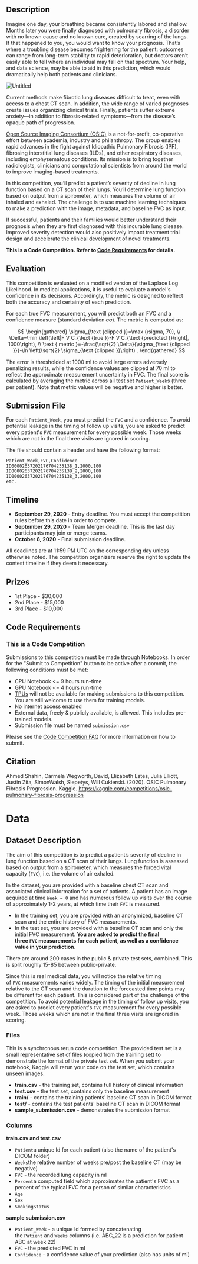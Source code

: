## **Description**

Imagine one day, your breathing became consistently labored and shallow. Months later you were finally diagnosed with pulmonary fibrosis, a disorder with no known cause and no known cure, created by scarring of the lungs. If that happened to you, you would want to know your prognosis. That’s where a troubling disease becomes frightening for the patient: outcomes can range from long-term stability to rapid deterioration, but doctors aren’t easily able to tell where an individual may fall on that spectrum. Your help, and data science, may be able to aid in this prediction, which would dramatically help both patients and clinicians.

![Untitled](https://prod-files-secure.s3.us-west-2.amazonaws.com/667f1cbf-826f-4641-a321-96054292638d/d4ebeea7-3764-4f7b-b4f7-35b2d0ecbeea/Untitled.png)

Current methods make fibrotic lung diseases difficult to treat, even with access to a chest CT scan. In addition, the wide range of varied prognoses create issues organizing clinical trials. Finally, patients suffer extreme anxiety—in addition to fibrosis-related symptoms—from the disease’s opaque path of progression.

[Open Source Imaging Consortium (OSIC)](https://www.osicild.org/) is a not-for-profit, co-operative effort between academia, industry and philanthropy. The group enables rapid advances in the fight against Idiopathic Pulmonary Fibrosis (IPF), fibrosing interstitial lung diseases (ILDs), and other respiratory diseases, including emphysematous conditions. Its mission is to bring together radiologists, clinicians and computational scientists from around the world to improve imaging-based treatments.

In this competition, you’ll predict a patient’s severity of decline in lung function based on a CT scan of their lungs. You’ll determine lung function based on output from a spirometer, which measures the volume of air inhaled and exhaled. The challenge is to use machine learning techniques to make a prediction with the image, metadata, and baseline FVC as input.

If successful, patients and their families would better understand their prognosis when they are first diagnosed with this incurable lung disease. Improved severity detection would also positively impact treatment trial design and accelerate the clinical development of novel treatments.

**This is a Code Competition. Refer to [Code Requirements](https://www.kaggle.com/c/osic-pulmonary-fibrosis-progression#Code-Requirements) for details.**

## **Evaluation**

This competition is evaluated on a modified version of the Laplace Log Likelihood. In medical applications, it is useful to evaluate a model's confidence in its decisions. Accordingly, the metric is designed to reflect both the accuracy and certainty of each prediction.

For each true FVC measurement, you will predict both an FVC and a confidence measure (standard deviation 𝜎𝜎). The metric is computed as:

$$
\begin{gathered}
\sigma_{\text {clipped }}=\max (\sigma, 70), \\
\Delta=\min \left(\left|F V C_{\text {true }}-F V C_{\text {predicted }}\right|, 1000\right), \\
\text { metric }=-\frac{\sqrt{2} \Delta}{\sigma_{\text {clipped }}}-\ln \left(\sqrt{2} \sigma_{\text {clipped }}\right) .
\end{gathered}
$$

The error is thresholded at 1000 ml to avoid large errors adversely penalizing results, while the confidence values are clipped at 70 ml to reflect the approximate measurement uncertainty in FVC. The final score is calculated by averaging the metric across all test set `Patient_Week`s (three per patient). Note that metric values will be negative and higher is better.

## **Submission File**

For each `Patient_Week`, you must predict the `FVC` and a confidence. To avoid potential leakage in the timing of follow up visits, you are asked to predict every patient's `FVC` measurement for every possible week. Those weeks which are not in the final three visits are ignored in scoring.

The file should contain a header and have the following format:

```
Patient_Week,FVC,Confidence
ID00002637202176704235138_1,2000,100
ID00002637202176704235138_2,2000,100
ID00002637202176704235138_3,2000,100
etc.

```

## **Timeline**

- **September 29, 2020** - Entry deadline. You must accept the competition rules before this date in order to compete.
- **September 29, 2020** - Team Merger deadline. This is the last day participants may join or merge teams.
- **October 6, 2020** - Final submission deadline.

All deadlines are at 11:59 PM UTC on the corresponding day unless otherwise noted. The competition organizers reserve the right to update the contest timeline if they deem it necessary.

## **Prizes**

- 1st Place - $30,000
- 2nd Place - $15,000
- 3rd Place - $10,000

## **Code Requirements**

### **This is a Code Competition**

Submissions to this competition must be made through Notebooks. In order for the "Submit to Competition" button to be active after a commit, the following conditions must be met:

- CPU Notebook <= 9 hours run-time
- GPU Notebook <= 4 hours run-time
- [TPUs](https://www.kaggle.com/docs/tpu) will not be available for making submissions to this competition. You are still welcome to use them for training models.
- No internet access enabled
- External data, freely & publicly available, is allowed. This includes pre-trained models.
- Submission file must be named `submission.csv`

Please see the [Code Competition FAQ](https://www.kaggle.com/docs/competitions#notebooks-only-FAQ) for more information on how to submit.

## **Citation**

Ahmed Shahin, Carmela Wegworth, David, Elizabeth Estes, Julia Elliott, Justin Zita, SimonWalsh, Slepetys, Will Cukierski. (2020). OSIC Pulmonary Fibrosis Progression. Kaggle. https://kaggle.com/competitions/osic-pulmonary-fibrosis-progression

# Data

## **Dataset Description**

The aim of this competition is to predict a patient’s severity of decline in lung function based on a CT scan of their lungs. Lung function is assessed based on output from a spirometer, which measures the forced vital capacity (`FVC`), i.e. the volume of air exhaled.

In the dataset, you are provided with a baseline chest CT scan and associated clinical information for a set of patients. A patient has an image acquired at time `Week = 0` and has numerous follow up visits over the course of approximately 1-2 years, at which time their `FVC` is measured.

- In the training set, you are provided with an anonymized, baseline CT scan and the entire history of FVC measurements.
- In the test set, you are provided with a baseline CT scan and only the initial FVC measurement. **You are asked to predict the final three `FVC` measurements for each patient, as well as a confidence value in your prediction.**

There are around 200 cases in the public & private test sets, combined. This is split roughly 15-85 between public-private.

Since this is real medical data, you will notice the relative timing of `FVC` measurements varies widely. The timing of the initial measurement relative to the CT scan and the duration to the forecasted time points may be different for each patient. This is considered part of the challenge of the competition. To avoid potential leakage in the timing of follow up visits, you are asked to predict every patient's `FVC` measurement for every possible week. Those weeks which are not in the final three visits are ignored in scoring.

### **Files**

This is a synchronous rerun code competition. The provided test set is a small representative set of files (copied from the training set) to demonstrate the format of the private test set. When you submit your notebook, Kaggle will rerun your code on the test set, which contains unseen images.

- **train.csv** - the training set, contains full history of clinical information
- **test.csv** - the test set, contains only the baseline measurement
- **train/** - contains the training patients' baseline CT scan in DICOM format
- **test/** - contains the test patients' baseline CT scan in DICOM format
- **sample_submission.csv** - demonstrates the submission format

### **Columns**

**train.csv and test.csv**

- `Patient`a unique Id for each patient (also the name of the patient's DICOM folder)
- `Weeks`the relative number of weeks pre/post the baseline CT (may be negative)
- `FVC` - the recorded lung capacity in ml
- `Percent`a computed field which approximates the patient's FVC as a percent of the typical FVC for a person of similar characteristics
- `Age`
- `Sex`
- `SmokingStatus`

**sample submission.csv**

- `Patient_Week` - a unique Id formed by concatenating the `Patient` and `Weeks` columns (i.e. ABC_22 is a prediction for patient ABC at week 22)
- `FVC` - the predicted FVC in ml
- `Confidence` - a confidence value of your prediction (also has units of ml)